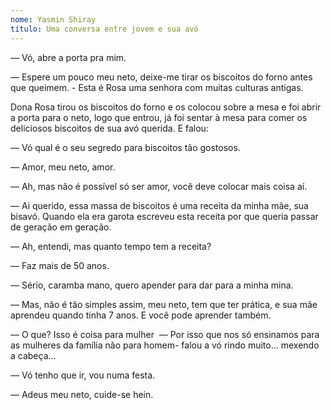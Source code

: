 ```yaml
---
nome: Yasmin Shiray
titulo: Uma conversa entre jovem e sua avó
---
```


— Vó, abre a porta pra mim.

— Espere um pouco meu neto, deixe-me tirar os biscoitos do forno antes que queimem. - Esta é Rosa uma senhora com muitas culturas antigas.

Dona Rosa tirou os biscoitos do forno e os colocou sobre a mesa e foi abrir a porta para o neto, logo que entrou, já foi sentar à mesa para comer os deliciosos biscoitos de sua avó querida. E falou:

— Vó qual é o seu segredo para biscoitos tão gostosos.

— Amor, meu neto, amor.

— Ah, mas não é possível só ser amor, você deve colocar mais coisa aí.

— Ai querido, essa massa de biscoitos é uma receita da minha mãe, sua bisavó. Quando ela era garota escreveu esta receita por que queria passar de geração em geração.

— Ah, entendi,  mas quanto tempo tem a receita?

—  Faz mais de 50 anos.

— Sério, caramba mano, quero apender para dar para a minha mina.

— Mas, não é tão simples assim, meu neto, tem que ter prática, e sua mãe aprendeu quando tinha 7 anos. E você pode aprender também.

— O que? Isso é coisa para mulher 
— Por isso que nos só ensinamos para as mulheres da família não para homem- falou a vó rindo muito... mexendo a cabeça...

— Vó tenho que ir, vou numa festa.

— Adeus meu neto, cuide-se hein.


